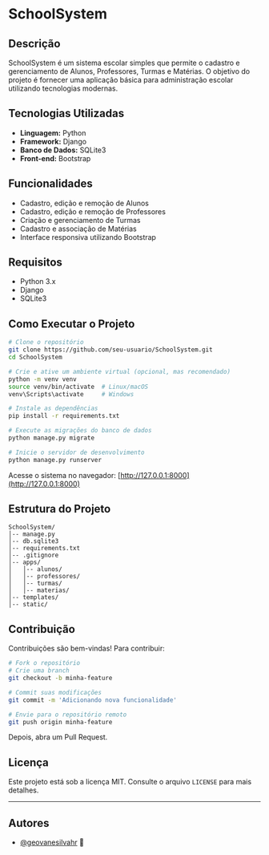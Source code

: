 # SchoolSystem

## Descrição
SchoolSystem é um sistema escolar simples que permite o cadastro e gerenciamento de Alunos, Professores, Turmas e Matérias. O objetivo do projeto é fornecer uma aplicação básica para administração escolar utilizando tecnologias modernas.

## Tecnologias Utilizadas
- **Linguagem:** Python
- **Framework:** Django
- **Banco de Dados:** SQLite3
- **Front-end:** Bootstrap

## Funcionalidades
- Cadastro, edição e remoção de Alunos
- Cadastro, edição e remoção de Professores
- Criação e gerenciamento de Turmas
- Cadastro e associação de Matérias
- Interface responsiva utilizando Bootstrap

## Requisitos
- Python 3.x
- Django
- SQLite3

## Como Executar o Projeto

```bash
# Clone o repositório
git clone https://github.com/seu-usuario/SchoolSystem.git
cd SchoolSystem

# Crie e ative um ambiente virtual (opcional, mas recomendado)
python -m venv venv
source venv/bin/activate  # Linux/macOS
venv\Scripts\activate     # Windows

# Instale as dependências
pip install -r requirements.txt

# Execute as migrações do banco de dados
python manage.py migrate

# Inicie o servidor de desenvolvimento
python manage.py runserver
```

Acesse o sistema no navegador: [http://127.0.0.1:8000](http://127.0.0.1:8000)

## Estrutura do Projeto

```
SchoolSystem/
│-- manage.py
│-- db.sqlite3
│-- requirements.txt
│-- .gitignore
│-- apps/
│   │-- alunos/
│   │-- professores/
│   │-- turmas/
│   │-- materias/
│-- templates/
│-- static/
```

## Contribuição
Contribuições são bem-vindas! Para contribuir:

```bash
# Fork o repositório
# Crie uma branch
git checkout -b minha-feature

# Commit suas modificações
git commit -m 'Adicionando nova funcionalidade'

# Envie para o repositório remoto
git push origin minha-feature
```

Depois, abra um Pull Request.

## Licença
Este projeto está sob a licença MIT. Consulte o arquivo `LICENSE` para mais detalhes.

---

## Autores

- [@geovanesilvahr](https://github.com/geovanesilvahr) 🚀
